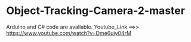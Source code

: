 # Object-Tracking-Camera-2-master
Arduino and C# code are available. Youtube_Link ==>> https://www.youtube.com/watch?v=Dme6uiy04rM
